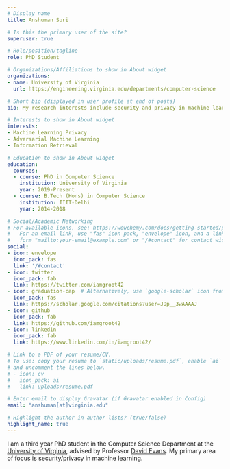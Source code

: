 ```yaml
---
# Display name
title: Anshuman Suri

# Is this the primary user of the site?
superuser: true

# Role/position/tagline
role: PhD Student

# Organizations/Affiliations to show in About widget
organizations:
- name: University of Virginia
  url: https://engineering.virginia.edu/departments/computer-science

# Short bio (displayed in user profile at end of posts)
bio: My research interests include security and privacy in machine learning.

# Interests to show in About widget
interests:
- Machine Learning Privacy
- Adversarial Machine Learning
- Information Retrieval

# Education to show in About widget
education:
  courses:
  - course: PhD in Computer Science
    institution: University of Virginia
    year: 2019-Present
  - course: B.Tech (Hons) in Computer Science
    institution: IIIT-Delhi
    year: 2014-2018

# Social/Academic Networking
# For available icons, see: https://wowchemy.com/docs/getting-started/page-builder/#icons
#   For an email link, use "fas" icon pack, "envelope" icon, and a link in the
#   form "mailto:your-email@example.com" or "/#contact" for contact widget.
social:
- icon: envelope
  icon_pack: fas
  link: '/#contact'
- icon: twitter
  icon_pack: fab
  link: https://twitter.com/iamgroot42
- icon: graduation-cap  # Alternatively, use `google-scholar` icon from `ai` icon pack
  icon_pack: fas
  link: https://scholar.google.com/citations?user=JDp__3wAAAAJ
- icon: github
  icon_pack: fab
  link: https://github.com/iamgroot42
- icon: linkedin
  icon_pack: fab
  link: https://www.linkedin.com/in/iamgroot42/

# Link to a PDF of your resume/CV.
# To use: copy your resume to `static/uploads/resume.pdf`, enable `ai` icons in `params.toml`, 
# and uncomment the lines below.
# - icon: cv
#   icon_pack: ai
#   link: uploads/resume.pdf

# Enter email to display Gravatar (if Gravatar enabled in Config)
email: "anshuman[at]virginia.edu"

# Highlight the author in author lists? (true/false)
highlight_name: true
---
```



I am a third year PhD student in the Computer Science Department at the [University of Virginia](https://www.virginia.edu/), advised by Professor [David Evans](http://www.cs.virginia.edu/~evans/). My primary area of focus is security/privacy in machine learning.

<!-- {{< icon name="download" pack="fas" >}} Download my {{< staticref "uploads/demo_resume.pdf" "newtab" >}}resumé{{< /staticref >}}. -->
